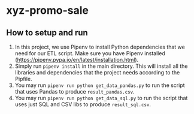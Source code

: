 # xyz-promo-sale

## How to setup and run
1. In this project, we use Pipenv to install Python dependencies that we need for our ETL script. Make sure you have Pipenv installed (https://pipenv.pypa.io/en/latest/installation.html).
2. Simply run `pipenv install` in the main directory. This will install all the libraries and dependencies that the project needs according to the Pipfile.
3. You may run `pipenv run python get_data_pandas.py` to run the script that uses Pandas to produce `result_pandas.csv`.
4. You may run `pipenv run python get_data_sql.py` to run the script that uses just SQL and CSV libs to produce `result_sql.csv`.